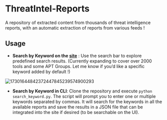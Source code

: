 # ThreatIntel-Reports

A repository of extracted content from thousands of threat intelligence reports, with an automatic extraction of reports from various feeds !

## Usage

  - **Search by Keyword on the [site](https://mthcht.github.io/ThreatIntel-Reports/)** : Use the search bar to explore predefined search results. (Currently expanding to cover over 2000 tools and some APT Groups. Let me know if you’d like a specific keyword added by default !)

 ![17301644842372447845239574900293](https://github.com/user-attachments/assets/9aedcd91-ec03-4df6-b167-eab53ad0e153)

  - **Search by Keyword in CLI**: Clone the repository and execute `python search_keyword.py`. The script will prompt you to enter one or multiple keywords separated by commas. It will search for the keywords in all the available reports and save the results in a JSON file that can be integrated into the site if desired (to be searchable on the UI).
